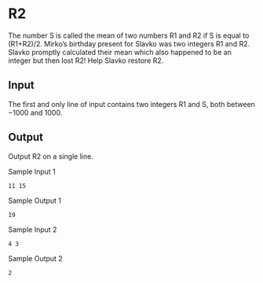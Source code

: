 
# R2

The number S is called the mean of two numbers R1 and R2 if S is equal to (R1+R2)/2. Mirko’s birthday present for Slavko was two integers R1 and R2. Slavko promptly calculated their mean which also happened to be an integer but then lost R2! Help Slavko restore R2.

## Input
The first and only line of input contains two integers R1 and S, both between −1000 and 1000.

## Output
Output R2 on a single line.

Sample Input 1
```
11 15
```
Sample Output 1	
```
19
```

Sample Input 2
```
4 3
```
Sample Output 2	
```
2
```

